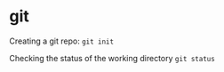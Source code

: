 # git

Creating a git repo:
```git init```

Checking the status of the working directory 
```git status```
